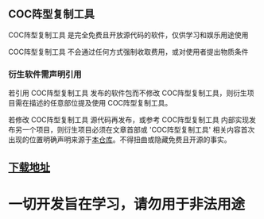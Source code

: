 COC阵型复制工具
---

COC阵型复制工具 是完全免费且开放源代码的软件，仅供学习和娱乐用途使用

COC阵型复制工具 不会通过任何方式强制收取费用，或对使用者提出物质条件

### 衍生软件需声明引用
若引用 COC阵型复制工具 发布的软件包而不修改 COC阵型复制工具，则衍生项目需在描述的任意部位提及使用 COC阵型复制工具。

若修改 COC阵型复制工具 源代码再发布，或参考 COC阵型复制工具 内部实现发布另一个项目，则衍生项目必须在文章首部或 'COC阵型复制工具' 相关内容首次出现的位置明确声明来源于[本仓库](https://github.com/atigger/COC-Helper)。不得扭曲或隐藏免费且开源的事实。

## [下载地址](https://github.com/atigger/COC-Helper/releases/tag/1.1)

# 一切开发旨在学习，请勿用于非法用途